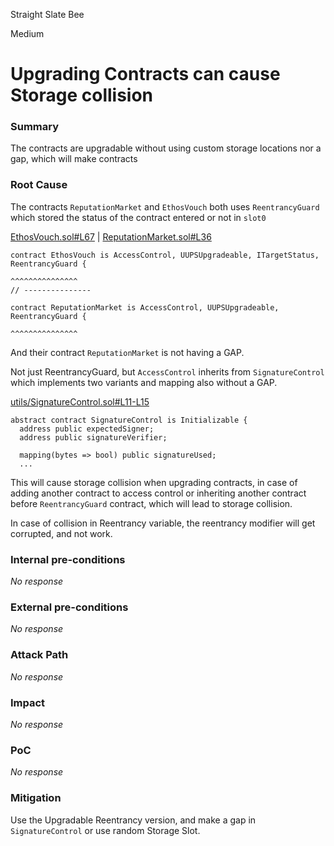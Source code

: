 Straight Slate Bee

Medium

# Upgrading Contracts can cause Storage collision

### Summary

The contracts are upgradable without using custom storage locations nor a gap, which will make contracts 


### Root Cause

The contracts `ReputationMarket` and `EthosVouch` both uses `ReentrancyGuard` which stored the status of the contract entered or not in `slot0`

[EthosVouch.sol#L67](https://github.com/sherlock-audit/2024-11-ethos-network-ii/blob/main/ethos/packages/contracts/contracts/EthosVouch.sol#L67) | [ReputationMarket.sol#L36](https://github.com/sherlock-audit/2024-11-ethos-network-ii/blob/main/ethos/packages/contracts/contracts/ReputationMarket.sol#L36)
```solidity
contract EthosVouch is AccessControl, UUPSUpgradeable, ITargetStatus, ReentrancyGuard {
                                                                      ^^^^^^^^^^^^^^^
// ---------------

contract ReputationMarket is AccessControl, UUPSUpgradeable, ReentrancyGuard {
                                                             ^^^^^^^^^^^^^^^
```

And their contract `ReputationMarket` is not having a GAP.

Not just ReentrancyGuard, but `AccessControl` inherits from  `SignatureControl` which implements two variants and mapping also without a GAP.

[utils/SignatureControl.sol#L11-L15](https://github.com/sherlock-audit/2024-11-ethos-network-ii/blob/main/ethos/packages/contracts/contracts/utils/SignatureControl.sol#L11-L15)
```solidity
abstract contract SignatureControl is Initializable {
  address public expectedSigner;
  address public signatureVerifier;

  mapping(bytes => bool) public signatureUsed;
  ...
```

This will cause storage collision when upgrading contracts, in case of adding another contract to access control or inheriting another contract before `ReentrancyGuard` contract, which will lead to storage collision.

In case of collision in Reentrancy variable, the reentrancy modifier will get corrupted, and not work.


### Internal pre-conditions

_No response_

### External pre-conditions

_No response_

### Attack Path

_No response_

### Impact

_No response_

### PoC

_No response_

### Mitigation

Use the Upgradable Reentrancy version, and make a gap in `SignatureControl` or use random Storage Slot.
